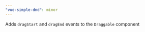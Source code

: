 ```yaml
---
"vue-simple-dnd": minor
---
```


Adds `dragStart` and `dragEnd` events to the `Draggable` component
